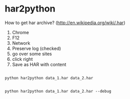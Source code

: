 har2python
==========

How to get har archive? (http://en.wikipedia.org/wiki/.har)

<ol>
<li>Chrome </li>
<li>F12 </li>
<li>Network </li>
<li>Preserve log (checked)</li>
<li>go over some sites</li>
<li>click right </li>
<li>Save as HAR with content</li>
</ol>
<p>
<code>
python har2python data_1.har data_2.har
</code>
</p>
<p>
<code>
python har2python data_1.har data_2.har --debug
</code>
</p>
